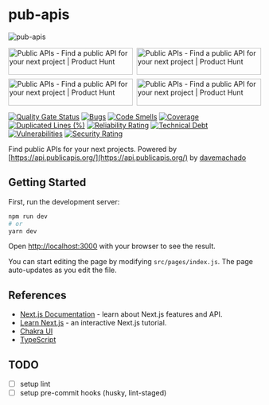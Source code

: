 # pub-apis

![pub-apis](https://socialify.git.ci/sozonome/pub-apis/image?description=1&logo=https%3A%2F%2Fsznm.dev%2Fapp_icons%2Fpub-apis.svg&pattern=Circuit%20Board&theme=Dark)

<div style="display:grid; gap: 0.5rem; grid-template-columns: repeat(2, 1fr)">
<a href="https://www.producthunt.com/posts/public-apis-3?utm_source=badge-golden-kitty-badge&utm_medium=badge&utm_souce=badge-public-apis-3" target="_blank"><img src="https://api.producthunt.com/widgets/embed-image/v1/golden-kitty-badge.svg?post_id=279188&theme=light" alt="Public APIs - Find a public API for your next project | Product Hunt" style="width: 250px; height: 54px;" width="250" height="54" /></a>
<a href="https://www.producthunt.com/posts/public-apis-3?utm_source=badge-top-post-badge&utm_medium=badge&utm_souce=badge-public-apis-3" target="_blank"><img src="https://api.producthunt.com/widgets/embed-image/v1/top-post-badge.svg?post_id=279188&theme=light&period=daily" alt="Public APIs - Find a public API for your next project | Product Hunt" style="width: 250px; height: 54px;" width="250" height="54" /></a> <a href="https://www.producthunt.com/posts/public-apis-3?utm_source=badge-featured&utm_medium=badge&utm_souce=badge-public-apis-3" target="_blank"><img src="https://api.producthunt.com/widgets/embed-image/v1/featured.svg?post_id=279188&theme=light" alt="Public APIs - Find a public API for your next project | Product Hunt" style="width: 250px; height: 54px;" width="250" height="54" /></a>
<a href="https://www.producthunt.com/posts/public-apis-3?utm_source=badge-review&utm_medium=badge&utm_souce=badge-public-apis-3#discussion-body" target="_blank"><img src="https://api.producthunt.com/widgets/embed-image/v1/review.svg?post_id=279188&theme=light" alt="Public APIs - Find a public API for your next project | Product Hunt" style="width: 250px; height: 54px;" width="250" height="54" /></a>
</div>

[![Quality Gate Status](https://sonarcloud.io/api/project_badges/measure?project=sozonome_pub-apis&metric=alert_status)](https://sonarcloud.io/dashboard?id=sozonome_pub-apis) [![Bugs](https://sonarcloud.io/api/project_badges/measure?project=sozonome_pub-apis&metric=bugs)](https://sonarcloud.io/dashboard?id=sozonome_pub-apis) [![Code Smells](https://sonarcloud.io/api/project_badges/measure?project=sozonome_pub-apis&metric=code_smells)](https://sonarcloud.io/dashboard?id=sozonome_pub-apis) [![Coverage](https://sonarcloud.io/api/project_badges/measure?project=sozonome_pub-apis&metric=coverage)](https://sonarcloud.io/dashboard?id=sozonome_pub-apis) [![Duplicated Lines (%)](https://sonarcloud.io/api/project_badges/measure?project=sozonome_pub-apis&metric=duplicated_lines_density)](https://sonarcloud.io/dashboard?id=sozonome_pub-apis) [![Reliability Rating](https://sonarcloud.io/api/project_badges/measure?project=sozonome_pub-apis&metric=reliability_rating)](https://sonarcloud.io/dashboard?id=sozonome_pub-apis) [![Technical Debt](https://sonarcloud.io/api/project_badges/measure?project=sozonome_pub-apis&metric=sqale_index)](https://sonarcloud.io/dashboard?id=sozonome_pub-apis) [![Vulnerabilities](https://sonarcloud.io/api/project_badges/measure?project=sozonome_pub-apis&metric=vulnerabilities)](https://sonarcloud.io/dashboard?id=sozonome_pub-apis) [![Security Rating](https://sonarcloud.io/api/project_badges/measure?project=sozonome_pub-apis&metric=security_rating)](https://sonarcloud.io/dashboard?id=sozonome_pub-apis)

Find public APIs for your next projects.
Powered by [https://api.publicapis.org/](https://api.publicapis.org/) by [davemachado](https://github.com/davemachado/public-api)

## Getting Started

First, run the development server:

```bash
npm run dev
# or
yarn dev
```

Open [http://localhost:3000](http://localhost:3000) with your browser to see the result.

You can start editing the page by modifying `src/pages/index.js`. The page auto-updates as you edit the file.

## References

- [Next.js Documentation](https://nextjs.org/docs) - learn about Next.js features and API.
- [Learn Next.js](https://nextjs.org/learn) - an interactive Next.js tutorial.
- [Chakra UI](https://chakra-ui.com)
- [TypeScript](https://typescriptlang.org)

## TODO

- [ ] setup lint
- [ ] setup pre-commit hooks (husky, lint-staged)